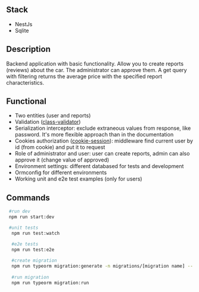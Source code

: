 ## Stack
- NestJs
- Sqlite

## Description
Backend application with basic functionality. Allow you to create reports (reviews) about the car. 
The administrator can approve them. A get query with filtering returns the average price with the specified report characteristics.

## Functional
- Two entities (user and reports)
- Validation ([class-validator](https://docs.nestjs.com/techniques/validation))
- Serialization interceptor: exclude extraneous values from response, like password. It's more flexible approach than in the documentation
- Cookies authorization ([cookie-session](https://www.npmjs.com/package/cookie-session)): middleware find current user by id (from cookie) and put it to request
- Role of administrator and user: user can create reports, admin can also approve it (change value of approved)
- Environment settings: different databased for tests and development
- Ormconfig for different environments
- Working unit and e2e test examples (only for users)

## Commands
```bash
 #run dev
 npm run start:dev

 #unit tests
  npm run test:watch

  #e2e tests
  npm run test:e2e
  
  #create migration
  npm run typeorm migration:generate -n migrations/[migration name] -- -o
  
  #run migration
  npm run typeorm migration:run

```
